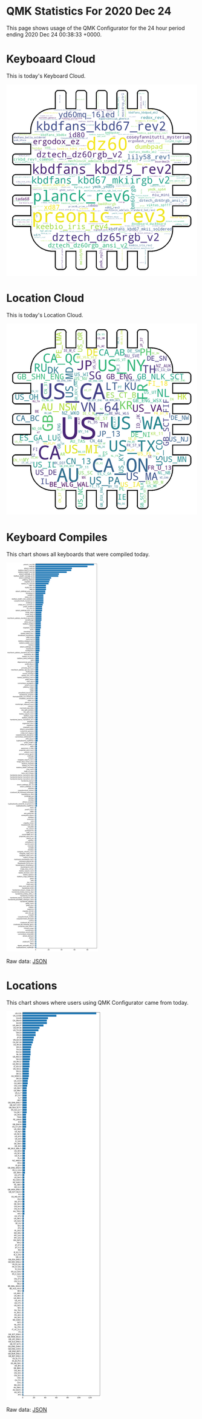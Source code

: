 # QMK Statistics For 2020 Dec 24

This page shows usage of the QMK Configurator for the 24 hour period ending 2020 Dec 24 00:38:33 +0000.

# Keyboaard Cloud

This is today's Keyboard Cloud.

<img src="reports/20201224/keyboards_wordcloud.png">

# Location Cloud

This is today's Location Cloud.

<img src="reports/20201224/locations_wordcloud.png">

# Keyboard Compiles

This chart shows all keyboards that were compiled today.

<img src="reports/20201224/keyboards.svg">

Raw data: [JSON](reports/20201224/keyboards.json ':ignore')

# Locations

This chart shows where users using QMK Configurator came from today.

<img src="reports/20201224/locations.svg">

Raw data: [JSON](reports/20201224/locations.json ':ignore')
    
